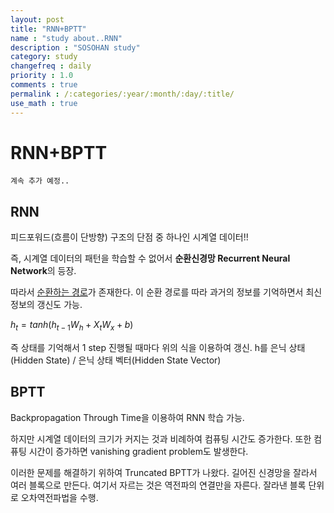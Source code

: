 ```yaml
---
layout: post
title: "RNN+BPTT"
name : "study about..RNN"
description : "SOSOHAN study"
category: study
changefreq : daily
priority : 1.0
comments : true
permalink : /:categories/:year/:month/:day/:title/
use_math : true
---
```


# RNN+BPTT

```
계속 추가 예정..
```



## RNN

피드포워드(흐름이 단방향) 구조의 단점 중 하나인 시계열 데이터!!



즉, 시계열 데이터의 패턴을 학습할 수 없어서 **순환신경망 Recurrent Neural Network**의 등장.



따라서 <u>순환하는 경로</u>가 존재한다. 이 순환 경로를 따라 과거의 정보를 기억하면서 최신 정보의 갱신도 가능. 


$h_t = tanh(h_{t-1}W_h + X_tW_x + b)$

즉 상태를 기억해서 1 step 진행될 때마다 위의 식을 이용하여 갱신. h를 은닉 상태(Hidden State) / 은닉 상태 벡터(Hidden State Vector)



## BPTT

Backpropagation Through Time을 이용하여 RNN 학습 가능.

하지만 시계열 데이터의 크기가 커지는 것과 비례하여 컴퓨팅 시간도 증가한다. 또한 컴퓨팅 시간이 증가하면 vanishing gradient problem도 발생한다.



이러한 문제를 해결하기 위하여 Truncated BPTT가 나왔다. 길어진 신경망을 잘라서 여러 블록으로 만든다. 여기서 자르는 것은 역전파의 연결만을 자른다. 잘라낸 블록 단위로 오차역전파법을 수행. 
